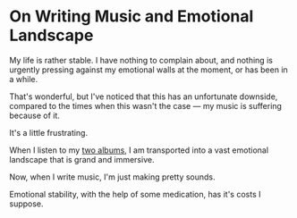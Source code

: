 # On Writing Music and Emotional Landscape

My life is rather stable. I have nothing to complain about, and nothing
is urgently pressing against my emotional walls at the moment, or has been
in a while.

That's wonderful, but I've noticed that this has an unfortunate downside,
compared to the times when this wasn't the case — my music is suffering
because of it.

It's a little frustrating.

When I listen to my [two albums](https://www.kennethreitz.org/music/), I am
transported into a vast emotional landscape that is grand and immersive.

Now, when I write music, I'm just making pretty sounds.

Emotional stability, with the help of some medication, has it's costs I suppose.